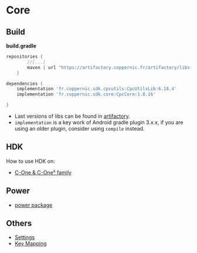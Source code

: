 Core
====

Build
-----

**build.gradle**

```groovy
repositories {
        //[...]
        maven { url "https://artifactory.coppernic.fr/artifactory/libs-release" }
    }
```

```groovy
dependencies {
    implementation 'fr.coppernic.sdk.cpcutils:CpcUtilsLib:6.18.4'
    implementation 'fr.coppernic.sdk.core:CpcCore:1.8.16'

}
```

 * Last versions of libs can be found in [artifactory](https://artifactory.coppernic.fr/artifactory/webapp/#/home).
 * `implementation` is a key work of Android gradle plugin 3.x.x, if you are using an older plugin, consider using `compile` instead.

HDK
---

How to use HDK on:

 * [C-One & C-One² family](fr/core/hdk_cone.md)

Power
-----

 - [power package](fr/core/power.md)

Others
--------

 * [Settings](fr/core/settings.md)
 * [Key Mapping](fr/core/mapping.md)
